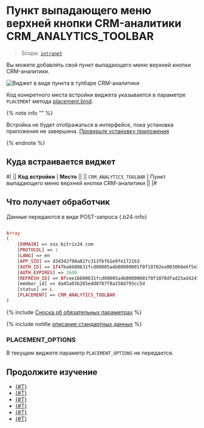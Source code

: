 # Пункт выпадающего меню верхней кнопки CRM-аналитики CRM_ANALYTICS_TOOLBAR

> Scope: [`intranet`](../../scopes/permissions.md)

Вы можете добавлять свой пункт выпадающего меню верхней кнопки CRM-аналитики.

![Виджет в виде пункта в тулбаре CRM-аналитики](./_images/CRM_ANALYTICS_TOOLBAR.png "Виджет в виде пункта в тулбаре CRM-аналитики")

Код конкретного места встройки виджета указывается в параметре `PLACEMENT` метода [placement.bind](../placement-bind.md).

{% note info "" %}

Встройка не будет отображаться в интерфейсе, пока установка приложения не завершена. [Проверьте установку приложения](../../../settings/app-installation/installation-finish.md)

{% endnote %}

## Куда встраивается виджет

#|
|| **Код встройки** | **Место** ||
|| `CRM_ANALYTICS_TOOLBAR` | Пункт выпадающего меню верхней кнопки CRM-аналитики ||
|#

## Что получает обработчик

Данные передаются в виде POST-запроса {.b24-info}

```php

Array
(
    [DOMAIN] => xxx.bitrix24.com
    [PROTOCOL] => 1
    [LANG] => en
    [APP_SID] => d3d342f98a82fc313fbfb1e9fe172163
    [AUTH_ID] => 1f4fba6600631fcd00005a4b00000001f0f10702ea003068e6f5e38d8290cfcdfe300c
    [AUTH_EXPIRES] => 3600
    [REFRESH_ID] => 0fcee16600631fcd00005a4b00000001f0f1070dfad25ad4247da6dcb566292a0da3f3
    [member_id] => da45a03b265edd8787f8a258d793cc5d
    [status] => L
    [PLACEMENT] => CRM_ANALYTICS_TOOLBAR
)

```

{% include [Сноска об обязательных параметрах](../../../_includes/required.md) %}

{% include notitle [описание стандартных данных](../_includes/widget_data.md) %}

### PLACEMENT_OPTIONS

В текущем виджете параметр `PLACEMENT_OPTIONS` не передается.

## Продолжите изучение

- [{#T}](../placement-bind.md)
- [{#T}](../ui-interaction/index.md)
- [{#T}](../ui-interaction/crm-card.md)
- [{#T}](../../../settings/interactivity/index.md)
- [{#T}](../open-application.md)
- [{#T}](../open-path.md)
